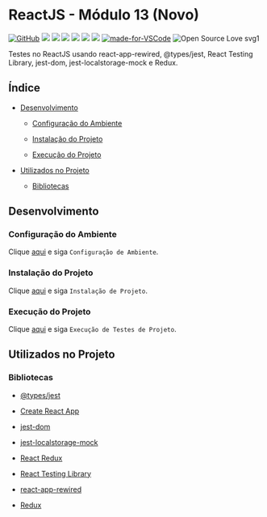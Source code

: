 # ReactJS - Módulo 13 (Novo)

[![GitHub](https://img.shields.io/github/license/mashape/apistatus.svg)](https://github.com/osvaldokalvaitir/reactjs-modulo13-novo/blob/master/LICENSE)
![](https://img.shields.io/github/package-json/v/osvaldokalvaitir/reactjs-modulo13-novo.svg)
![](https://img.shields.io/github/last-commit/osvaldokalvaitir/reactjs-modulo13-novo.svg?color=red)
![](https://img.shields.io/github/languages/top/osvaldokalvaitir/reactjs-modulo13-novo.svg?color=yellow)
![](https://img.shields.io/github/languages/count/osvaldokalvaitir/reactjs-modulo13-novo.svg?color=lightgrey)
![](https://img.shields.io/github/languages/code-size/osvaldokalvaitir/reactjs-modulo13-novo.svg)
![](https://img.shields.io/github/repo-size/osvaldokalvaitir/reactjs-modulo13-novo.svg?color=blueviolet)
[![made-for-VSCode](https://img.shields.io/badge/Made%20for-VSCode-1f425f.svg)](https://code.visualstudio.com/)
![Open Source Love svg1](https://badges.frapsoft.com/os/v1/open-source.svg?v=103)

Testes no ReactJS usando react-app-rewired, @types/jest, React Testing Library, jest-dom, jest-localstorage-mock e Redux.

## Índice

- [Desenvolvimento](#desenvolvimento)

  - [Configuração do Ambiente](#configuração-do-ambiente)

  - [Instalação do Projeto](#instalação-do-projeto)

  - [Execução do Projeto](#execução-do-projeto)

- [Utilizados no Projeto](#utilizados-no-projeto)

  - [Bibliotecas](#bibliotecas)

## Desenvolvimento

### Configuração do Ambiente

Clique [aqui](https://github.com/osvaldokalvaitir/projects-settings/blob/master/README.md) e siga `Configuração de Ambiente`.

### Instalação do Projeto

Clique [aqui](https://github.com/osvaldokalvaitir/projects-settings/blob/master/nodejs/nodejs.md) e siga `Instalação de Projeto`.

### Execução do Projeto

Clique [aqui](https://github.com/osvaldokalvaitir/projects-settings/blob/master/nodejs/libs/create-react-app.md) e siga `Execução de Testes de Projeto`.

## Utilizados no Projeto

### Bibliotecas

- [@types/jest](https://github.com/osvaldokalvaitir/projects-settings/blob/master/nodejs/libs/@types-jest.md)

- [Create React App](https://github.com/osvaldokalvaitir/projects-settings/blob/master/nodejs/libs/create-react-app.md)

- [jest-dom](https://github.com/osvaldokalvaitir/projects-settings/blob/master/nodejs/libs/@testing-library-jest-dom.md)

- [jest-localstorage-mock](https://github.com/osvaldokalvaitir/projects-settings/blob/master/nodejs/libs/jest-localstorage-mock.md)

- [React Redux](https://github.com/osvaldokalvaitir/projects-settings/blob/master/nodejs/libs/react-redux.md)

- [React Testing Library](https://github.com/osvaldokalvaitir/projects-settings/blob/master/nodejs/libs/@testing-library-react.md)

- [react-app-rewired](https://github.com/osvaldokalvaitir/projects-settings/blob/master/nodejs/libs/react-app-rewired.md)

- [Redux](https://github.com/osvaldokalvaitir/projects-settings/blob/master/nodejs/libs/redux.md)